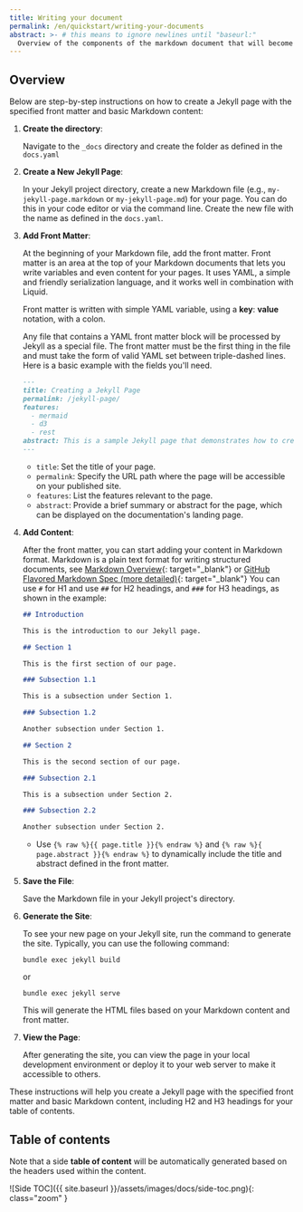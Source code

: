 ```yaml
---
title: Writing your document
permalink: /en/quickstart/writing-your-documents
abstract: >- # this means to ignore newlines until "baseurl:"
  Overview of the components of the markdown document that will become your project documentation.
---
```


## Overview
Below are step-by-step instructions on how to create a Jekyll page with the specified front matter and basic Markdown content:

1. **Create the directory**:

   Navigate to the `_docs` directory and create the folder as defined in the `docs.yaml`

2. **Create a New Jekyll Page**:

   In your Jekyll project directory, create a new Markdown file (e.g., `my-jekyll-page.markdown` or `my-jekyll-page.md`) for your page. You can do this in your code editor or via the command line.  Create the new file with the name as defined in the `docs.yaml`.

3. **Add Front Matter**:

   At the beginning of your Markdown file, add the front matter.  Front matter is an area at the top of your Markdown documents that lets you write variables and even content for your pages. It uses YAML, a simple and friendly serialization language, and it works well in combination with Liquid.

   Front matter is written with simple YAML variable, using a **key**: **value** notation, with a colon.

   Any file that contains a YAML front matter block will be processed by Jekyll as a special file. The front matter must be the first thing in the file and must take the form of valid YAML set between triple-dashed lines. Here is a basic example with the fields you'll need.

   ```markdown
   ---
   title: Creating a Jekyll Page
   permalink: /jekyll-page/
   features:
     - mermaid
     - d3
     - rest
   abstract: This is a sample Jekyll page that demonstrates how to create content with front matter and a table of contents.
   ---
   ```

   - `title`: Set the title of your page.
   - `permalink`: Specify the URL path where the page will be accessible on your published site.
   - `features`: List the features relevant to the page.
   - `abstract`: Provide a brief summary or abstract for the page, which can be displayed on the documentation's landing page.

4. **Add Content**:

   After the front matter, you can start adding your content in Markdown format.  Markdown is a plain text format for writing structured documents, see [Markdown Overview](https://pages.github.ibm.com/IBM-Services-WFM/wfm-docs/en/learning-framework/markdown-overview){: target="_blank"} or [GitHub Flavored Markdown Spec (more detailed)](https://github.github.com/gfm/){: target="_blank"} You can use `#` for H1 and use `##` for H2 headings, and `###` for H3 headings, as shown in the example:

   ```markdown
   ## Introduction

   This is the introduction to our Jekyll page.

   ## Section 1

   This is the first section of our page.

   ### Subsection 1.1

   This is a subsection under Section 1.

   ### Subsection 1.2

   Another subsection under Section 1.

   ## Section 2

   This is the second section of our page.

   ### Subsection 2.1

   This is a subsection under Section 2.

   ### Subsection 2.2

   Another subsection under Section 2.
   ```

   - Use `{% raw %}{{ page.title }}{% endraw %}`  and `{% raw %}{ page.abstract }}{% endraw %}` to dynamically include the title and abstract defined in the front matter.

4. **Save the File**:

   Save the Markdown file in your Jekyll project's directory.

5. **Generate the Site**:

   To see your new page on your Jekyll site, run the command to generate the site. Typically, you can use the following command:

   ```
   bundle exec jekyll build
   ```
   or
   ```
   bundle exec jekyll serve
   ```

   This will generate the HTML files based on your Markdown content and front matter.

6. **View the Page**:

   After generating the site, you can view the page in your local development environment or deploy it to your web server to make it accessible to others.

These instructions will help you create a Jekyll page with the specified front matter and basic Markdown content, including H2 and H3 headings for your table of contents.

## Table of contents

Note that a side **table of content** will be automatically generated based on the headers used within the content.

![Side TOC]({{ site.baseurl }}/assets/images/docs/side-toc.png){: class="zoom" }